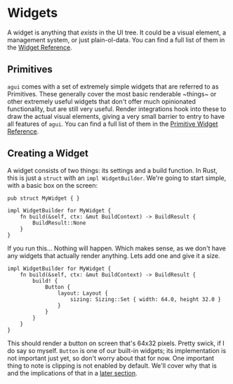 # Widgets

A widget is anything that *exists* in the UI tree. It could be a visual element, a management system, or just plain-ol-data. You can find a full list of them in the [Widget Reference](../widgets/widgets.html).

## Primitives

`agui` comes with a set of extremely simple widgets that are referred to as Primitives. These generally cover the most basic renderable ~things~ or other extremely useful widgets that don't offer much opinionated functionality, but are still very useful. Render integrations hook into these to draw the actual visual elements, giving a very small barrier to entry to have all features of `agui`. You can find a full list of them in the [Primitive Widget Reference](../widgets/primitives.html).

## Creating a Widget

A widget consists of two things: its settings and a build function. In Rust, this is just a `struct` with an `impl WidgetBuilder`. We're going to start simple, with a basic box on the screen:

```rust,noplaypen
pub struct MyWidget { }

impl WidgetBuilder for MyWidget {
    fn build(&self, ctx: &mut BuildContext) -> BuildResult {
        BuildResult::None
    }
}
```

If you run this... Nothing will happen. Which makes sense, as we don't have any widgets that actually render anything. Lets add one and give it a size.

```rust,noplaypen
impl WidgetBuilder for MyWidget {
    fn build(&self, ctx: &mut BuildContext) -> BuildResult {
        build! {
            Button {
                layout: Layout {
                    sizing: Sizing::Set { width: 64.0, height 32.0 }
                }
            }
        }
    }
}
```

This should render a button on screen that's 64x32 pixels. Pretty swick, if I do say so myself. `Button` is one of our built-in widgets; its implementation is not important just yet, so don't worry about that for now. One important thing to note is clipping is not enabled by default. We'll cover why that is and the implications of that in a [later section](./clipping.md).